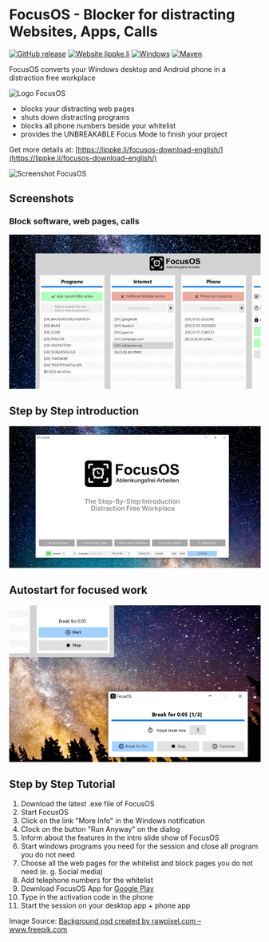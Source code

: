 # FocusOS - Blocker for distracting Websites, Apps, Calls
[![GitHub release](https://img.shields.io/github/release/Naereen/StrapDown.js.svg)](https://github.com/liquididea/focusos/releases/)
 [![Website lippke.li](https://img.shields.io/website-up-down-green-red/http/monip.org.svg)](https://lippke.li/) [![Windows](https://svgshare.com/i/ZhY.svg)](https://svgshare.com/i/ZhY.svg) [![Maven](https://badgen.net/badge/icon/maven?icon=maven&label)](https://https://maven.apache.org/)


FocusOS converts your Windows desktop and Android phone in a distraction free workplace

![Logo FocusOS](https://lippke.li/wp-content/uploads/2021/09/2021-09-04-Mockup-with-FocusOS2.png "Logo Title Text 1")
- blocks your distracting web pages
- shuts down distracting programs
- blocks all phone numbers beside your whitelist
- provides the UNBREAKABLE Focus Mode to finish your project

Get more details at: [https://lippke.li/focusos-download-english/](https://lippke.li/focusos-download-english/)

![Screenshot FocusOS](https://fapi.lippke.li/img/MainFocusOS.png "Logo Title Text 1")
## Screenshots
### Block software, web pages, calls
![Block](block.png "Block")
## Step by Step introduction
![Step by Step](intro.png "Step by Step")
## Autostart for focused work
![Autostart](auto.png "Autostart")

## Step by Step Tutorial

1. Download the latest .exe file of FocusOS
2. Start FocusOS
3. Click on the link "More Info" in the Windows notification
4. Clock on the button "Run Anyway" on the dialog
5. Inform about the features in the intro slide show of FocusOS
6. Start windows programs you need for the session and close all program you do not need
7. Choose all the web pages for the whitelist and block pages you do not need (e. g. Social media)
8. Add telephone numbers for the whitelist
9. Download FocusOS App for [Google Play](https://s.pgei.de/playocus)
10. Type in the activation code in the phone
11. Start the session on your desktop app + phone app

Image Source: <a href="https://www.freepik.com/psd/background">Background psd created by rawpixel.com – www.freepik.com</a>
